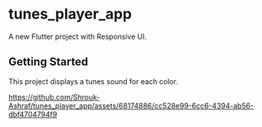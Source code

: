 # tunes_player_app

A new Flutter project with Responsive UI.

## Getting Started

This project displays a tunes sound for each color.

https://github.com/Shrouk-Ashraf/tunes_player_app/assets/68174886/cc528e99-6cc6-4394-ab56-dbf4704794f9

